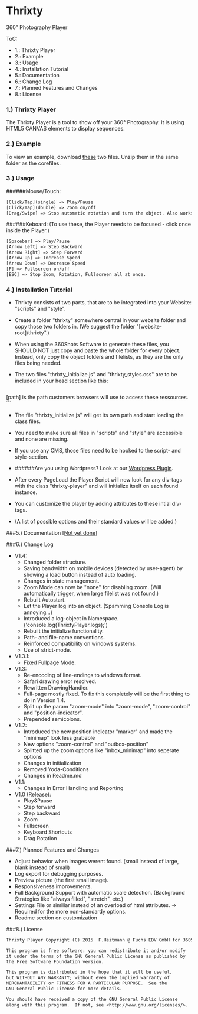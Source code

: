 # Thrixty
360° Photography Player

ToC:
* 1.: Thrixty Player
* 2.: Example
* 3.: Usage
* 4.: Installation Tutorial
* 5.: Documentation
* 6.: Change Log
* 7.: Planned Features and Changes
* 8.: License

### 1.) Thrixty Player
The Thrixty Player is a tool to show off your 360° Photography.
It is using HTML5 CANVAS elements to display sequences.

### 2.) Example
To view an example, download [these](https://github.com/FuchsEDV/Thrixty_example) two files.
Unzip them in the same folder as the corefiles.

### 3.) Usage
######Mouse/Touch:
```txt
[Click/Tap](single) => Play/Pause
[Click/Tap](double) => Zoom on/off
[Drag/Swipe] => Stop automatic rotation and turn the object. Also works in Zoom mode. | Drag the marker or minimap in classic mode to move the expanded area.
```
######Keboard:
(To use these, the Player needs to be focused - click once inside the Player.)
```txt
[Spacebar] => Play/Pause
[Arrow Left] => Step Backward
[Arrow Right] => Step Forward
[Arrow Up] => Increase Speed
[Arrow Down] => Decrease Speed
[F] => Fullscreen on/off
[ESC] => Stop Zoom, Rotation, Fullscreen all at once.
```

### 4.) Installation Tutorial
* Thrixty consists of two parts, that are to be integrated into your Website: "scripts" and "style".
* Create a folder "thrixty" somewhere central in your website folder and copy those two folders in.
(We suggest the folder "[website-root]/thrixty".)
* When using the 360Shots Software to generate these files, you SHOULD NOT just copy and paste the whole folder for every object.
Instead, only copy the object folders and filelists, as they are the only files being needed.
* The two files "thrixty_initialize.js" and "thrixty_styles.css" are to be included in your head section like this:

    ```html
<head>
    <script id="test" type="text/javascript" src="[path]scripts/thrixty_initialize.js"></script>
    <link type="text/css" rel="stylesheet" href="[path]style/thrixty_styles.css">
</head>
[path] is the path customers browsers will use to access these ressources.
```

* The file "thrixty_initialize.js" will get its own path and start loading the class files.
* You need to make sure all files in "scripts" and "style" are accessible and none are missing.
* If you use any CMS, those files need to be hooked to the script- and style-section.
* ######Are you using Wordpress? Look at our [Wordpress Plugin](https://github.com/FuchsEDV/Thrixty_Wordpress).

* After every PageLoad the Player Script will now look for any div-tags with the class "thrixty-player" and will initialize itself on each found instance.
* You can customize the player by adding attributes to these intial div-tags.
* (A list of possible options and their standard values will be added.)

###5.) Documentation
[[Not yet done](http://www.fuchs-edv.de)]

###6.) Change Log
* V1.4:
    * Changed folder structure.
    * Saving bandwidth on mobile devices (detected by user-agent) by showing a load button instead of auto loading.
    * Changes in state management.
    * Zoom Mode can now be "none" for disabling zoom. (Will automatically trigger, when large filelist was not found.)
    * Rebuilt Autostart.
    * Let the Player log into an object. (Spamming Console Log is annoying...)
    * Introduced a log-object in Namespace. ('console.log(ThrixtyPlayer.logs);')
    * Rebuilt the initialize functionality.
    * Path- and file-name conventions.
    * Reinforced compatibility on windows systems.
    * Use of strict-mode.
* V1.3.1:
    * Fixed Fullpage Mode.
* V1.3:
    * Re-encoding of line-endings to windows format.
    * Safari drawing error resolved.
    * Rewritten DrawingHandler.
    * Full-page mostly fixed. To fix this completely will be the first thing to do in Version 1.4.
    * Split up the param "zoom-mode" into "zoom-mode", "zoom-control" and "position-indicator".
    * Prepended semicolons.
* V1.2:
    * Introduced the new position indicator "marker" and made the "minimap" look less grabable
    * New options "zoom-control" and "outbox-position"
    * Splitted up the zoom options like "inbox_minimap" into seperate options
    * Changes in initialization
    * Removed Yoda-Conditions
    * Changes in Readme.md
* V1.1:
    * Changes in Error Handling and Reporting
* V1.0 (Release):
    * Play&Pause
    * Step forward
    * Step backward
    * Zoom
    * Fullscreen
    * Keyboard Shortcuts
    * Drag Rotation

###7.) Planned Features and Changes
* Adjust behavior when images werent found. (small instead of large, blank instead of small)
* Log export for debugging purposes.
* Preview picture (the first small image).
* Responsiveness improvements.
* Full Background Support with automatic scale detection. (Background Strategies like "always filled", "stretch", etc.)
* Settings File or similiar instead of an overload of html attributes. => Required for the more non-standardy options.
* Readme section on customization

###8.) License
```txt
Thrixty Player Copyright (C) 2015  F.Heitmann @ Fuchs EDV GmbH for 360Shots

This program is free software: you can redistribute it and/or modify
it under the terms of the GNU General Public License as published by
the Free Software Foundation version.

This program is distributed in the hope that it will be useful,
but WITHOUT ANY WARRANTY; without even the implied warranty of
MERCHANTABILITY or FITNESS FOR A PARTICULAR PURPOSE.  See the
GNU General Public License for more details.

You should have received a copy of the GNU General Public License
along with this program.  If not, see <http://www.gnu.org/licenses/>.
```
